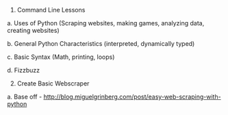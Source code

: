 1. Command Line Lessons

  a. Uses of Python (Scraping websites, making games, analyzing data, creating websites)
  
  b. General Python Characteristics (interpreted, dynamically typed)
  
  c. Basic Syntax (Math, printing, loops)
  
  d. Fizzbuzz
  
2. Create Basic Webscraper

  a. Base off - http://blog.miguelgrinberg.com/post/easy-web-scraping-with-python
